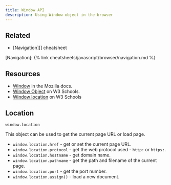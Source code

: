 ```yaml
---
title: Window API
description: Using Window object in the browser
---
```



## Related

- [Navigation][] cheatsheet

[Navigation]: {% link cheatsheets/javascript/browser/navigation.md %}


## Resources

- [Window](https://developer.mozilla.org/en-US/docs/Web/API/Window) in the Mozilla docs.
- [Window Object](https://www.w3schools.com/jsref/obj_window.asp) on W3 Schools.
- [Window location](https://www.w3schools.com/js/js_window_location.asp) on W3 Schools



## Location

`window.location`

This object can be used to get the current page URL or load page.


- `window.location.href` - get or set the current page URL.
- `window.location.protocol` - get the web protocol used - `http:` or `https:`.
- `window.location.hostname` - get domain name.
- `window.location.pathname` - get the path and filename of the current page.
- `window.location.port` - get the port number.
- `window.location.assign()` - load a new document.
